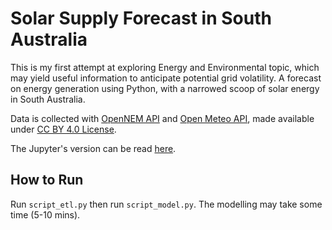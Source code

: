# Solar Supply Forecast in South Australia

This is my first attempt at exploring Energy and Environmental topic, which may yield useful information to anticipate potential grid volatility. A forecast on energy generation using Python, with a narrowed scoop of solar energy in South Australia.

Data is collected with [OpenNEM API](https://opennem.org.au/) and [Open Meteo API](https://open-meteo.com/), made available under [CC BY 4.0 License](https://creativecommons.org/licenses/by/4.0/).

The Jupyter's version can be read [here](https://nbviewer.org/github/ShuuheiAlb/solar-supply-forecast/blob/main/nb.ipynb).

## How to Run

Run `script_etl.py` then run `script_model.py`. The modelling may take some time (5-10 mins).
